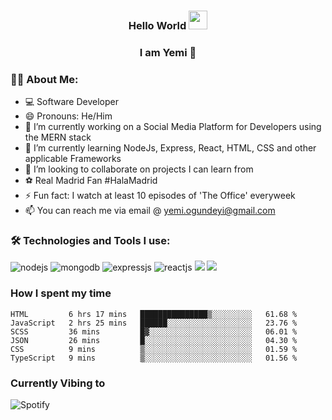 ### <h3 align="center"> Hello World <img src="https://user-images.githubusercontent.com/42378118/110234147-e3259600-7f4e-11eb-95be-0c4047144dea.gif" width="30"></h2>
<h3 align="center"> I am Yemi 🐻 </h2>

### 🧔‍♂️ About Me:
- 💻 Software Developer
- 😄 Pronouns: He/Him
- 🔭 I’m currently working on a Social Media Platform for Developers using the MERN stack
- 🌱 I’m currently learning NodeJs, Express, React, HTML, CSS and other applicable Frameworks
- 👯 I’m looking to collaborate on projects I can learn from
- ⚽ Real Madrid Fan #HalaMadrid
- ⚡ Fun fact: I watch at least 10 episodes of 'The Office' everyweek
- 📫 You can reach me via email @ yemi.ogundeyi@gmail.com


### :hammer_and_wrench: Technologies and Tools I use:
<p align = "left"/>
<img alt="nodejs" src="https://img.shields.io/badge/Node.js-43853D?style=for-the-badge&logo=node.js&logoColor=white"/>
<img alt="mongodb" src="https://img.shields.io/badge/MongoDB-4EA94B?style=for-the-badge&logo=mongodb&logoColor=white"/>
<img alt ="expressjs" src= "https://img.shields.io/badge/Express.js-404D59?style=for-the-badge"/>
<img alt ="reactjs" src = https://img.shields.io/badge/React-20232A?style=for-the-badge&logo=react&logoColor=61DAFB/>
<img src="https://img.shields.io/badge/HTML-E34F26.svg?logo=HTML5&style=flat&logoColor=white">
<!-- CSS -->
<img src="https://img.shields.io/badge/CSS-1572B6.svg?logo=CSS3&style=flat&logoColor=white">

### How I spent my time
<!--START_SECTION:waka-->

```text
HTML         6 hrs 17 mins   ███████████████▒░░░░░░░░░   61.68 %
JavaScript   2 hrs 25 mins   ██████░░░░░░░░░░░░░░░░░░░   23.76 %
SCSS         36 mins         █▓░░░░░░░░░░░░░░░░░░░░░░░   06.01 %
JSON         26 mins         █░░░░░░░░░░░░░░░░░░░░░░░░   04.30 %
CSS          9 mins          ▒░░░░░░░░░░░░░░░░░░░░░░░░   01.59 %
TypeScript   9 mins          ▒░░░░░░░░░░░░░░░░░░░░░░░░   01.56 %
```

<!--END_SECTION:waka-->
### Currently Vibing to
![Spotify](https://spotify-github-readme.vercel.app/api/spotify)
